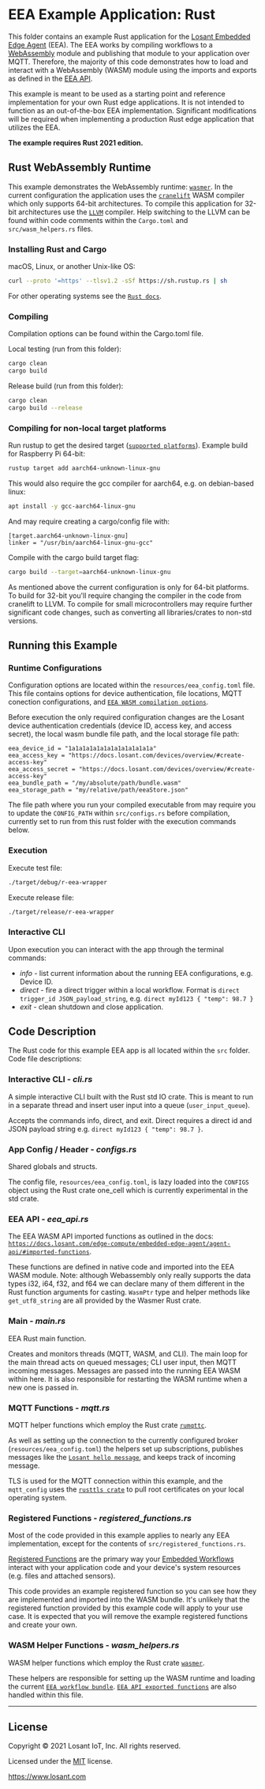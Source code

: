 # EEA Example Application: Rust

This folder contains an example Rust application for the [Losant Embedded Edge Agent](https://docs.losant.com/edge-compute/embedded-edge-agent/overview/) (EEA). The EEA works by compiling workflows to a [WebAssembly](https://webassembly.org/) module and publishing that module to your application over MQTT. Therefore, the majority of this code demonstrates how to load and interact with a WebAssembly (WASM) module using the imports and exports as defined in the [EEA API](http://docs.losant.com/edge-compute/embedded-edge-agent/agent-api/).

This example is meant to be used as a starting point and reference implementation for your own Rust edge applications. It is not intended to function as an out-of-the-box EEA implementation. Significant modifications will be required when implementing a production Rust edge application that utilizes the EEA.

**The example requires Rust 2021 edition.**

## Rust WebAssembly Runtime

This example demonstrates the WebAssembly runtime: [`wasmer`](https://docs.rs/wasmer/2.3.0/wasmer/). In the current configuration the application uses the [`cranelift`](https://docs.rs/wasmer-compiler-cranelift/2.3.0/wasmer_compiler_cranelift/) WASM compiler which only supports 64-bit architectures. To compile this application for 32-bit architectures use the [`LLVM`](https://docs.rs/wasmer-compiler-llvm/2.3.0/wasmer_compiler_llvm/) compiler. Help switching to the LLVM can be found within code comments within the `Cargo.toml` and `src/wasm_helpers.rs` files.

### Installing Rust and Cargo

macOS, Linux, or another Unix-like OS:
``` bash
curl --proto '=https' --tlsv1.2 -sSf https://sh.rustup.rs | sh
```

For other operating systems see the [`Rust docs`](https://forge.rust-lang.org/infra/other-installation-methods.html).


### Compiling

Compilation options can be found within the Cargo.toml file.

Local testing (run from this folder):
```bash
cargo clean
cargo build
```

Release build (run from this folder):
```bash
cargo clean
cargo build --release
```

### Compiling for non-local target platforms

Run rustup to get the desired target ([`supported platforms`](https://doc.rust-lang.org/nightly/rustc/platform-support.html)).
Example build for Raspberry Pi 64-bit:
```bash
rustup target add aarch64-unknown-linux-gnu
```

This would also require the gcc compiler for aarch64, e.g. on debian-based linux:
```bash
apt install -y gcc-aarch64-linux-gnu
```

And may require creating a cargo/config file with:
```
[target.aarch64-unknown-linux-gnu]
linker = "/usr/bin/aarch64-linux-gnu-gcc"
```

Compile with the cargo build target flag:
```bash
cargo build --target=aarch64-unknown-linux-gnu
```

As mentioned above the current configuration is only for 64-bit platforms. To build for 32-bit you'll require changing the compiler in the code from cranelift to LLVM.
To compile for small microcontrollers may require further significant code changes, such as converting all libraries/crates to non-std versions.

## Running this Example

### Runtime Configurations

Configuration options are located within the `resources/eea_config.toml` file.
This file contains options for device authentication, file locations, MQTT conection configurations, and [`EEA WASM compilation options`](https://docs.losant.com/edge-compute/embedded-edge-agent/mqtt-specification/#topic-and-payload).

Before execution the only required configuration changes are the Losant device authentication credentials (device ID, access key, and access secret), the local wasm bundle file path, and the local storage file path:
```
eea_device_id = "1a1a1a1a1a1a1a1a1a1a1a1a"
eea_access_key = "https://docs.losant.com/devices/overview/#create-access-key"
eea_access_secret = "https://docs.losant.com/devices/overview/#create-access-key"
eea_bundle_path = "/my/absolute/path/bundle.wasm"
eea_storage_path = "my/relative/path/eeaStore.json"
```

The file path where you run your compiled executable from may require you to update the `CONFIG_PATH` within `src/configs.rs` before compilation, currently set to run from this rust folder with the execution commands below.

### Execution

Execute test file:
```bash
./target/debug/r-eea-wrapper
```

Execute release file:
```bash
./target/release/r-eea-wrapper
```

### Interactive CLI

Upon execution you can interact with the app through the terminal commands:
- *info* - list current information about the running EEA configurations, e.g. Device ID.
- *direct* - fire a direct trigger within a local workflow. Format is `direct trigger_id JSON_payload_string`, e.g. `direct myId123 { "temp": 98.7 }`
- *exit* - clean shutdown and close application.

## Code Description

The Rust code for this example EEA app is all located within the `src` folder. Code file descriptions:

### Interactive CLI - *cli.rs*

A simple interactive CLI built with the Rust std IO crate. This is meant to run in a separate thread and insert user input into a queue (`user_input_queue`).

Accepts the commands info, direct, and exit. Direct requires a direct id and JSON payload string e.g. `direct myId123 { "temp": 98.7 }`.

### App Config / Header - *configs.rs*

Shared globals and structs.

The config file, `resources/eea_config.toml`, is lazy loaded into the `CONFIGS` object using the Rust crate one_cell which is currently experimental in the std crate.

### EEA API - *eea_api.rs*

The EEA WASM API imported functions as outlined in the docs: [`https://docs.losant.com/edge-compute/embedded-edge-agent/agent-api/#imported-functions`](https://docs.losant.com/edge-compute/embedded-edge-agent/agent-api/#imported-functions).

These functions are defined in native code and imported into the EEA WASM module. Note: although Webassembly only really supports the data types i32, i64, f32, and f64
we can declare many of them different in the Rust function arguments for casting. `WasmPtr` type and helper methods like `get_utf8_string` are all provided by the Wasmer Rust crate.

### Main - *main.rs*

EEA Rust main function.

Creates and monitors threads (MQTT, WASM, and CLI). The main loop for the main thread acts on queued messages; CLI user input, then MQTT incoming messages. Messages are passed into the running EEA WASM within here. It is also responsible for restarting the WASM runtime when a new one is passed in.

### MQTT Functions - *mqtt.rs*

MQTT helper functions which employ the Rust crate [`rumqttc`](https://docs.rs/rumqttc/0.18.0/rumqttc/).

As well as setting up the connection to the currently configured broker (`resources/eea_config.toml`) the helpers set up subscriptions, publishes messages like the [`Losant hello message`](https://docs.losant.com/edge-compute/embedded-edge-agent/mqtt-specification/#publishing-the-hello-message), and keeps track of incoming message.

TLS is used for the MQTT connection within this example, and the `mqtt_config` uses the [`rusttls crate`](https://docs.rs/rustls/latest/rustls/) to pull root certificates on your local operating system.

### Registered Functions - *registered_functions.rs*

Most of the code provided in this example applies to nearly any EEA implementation, except for the contents of `src/registered_functions.rs`.

[Registered Functions](https://docs.losant.com/edge-compute/embedded-edge-agent/agent-api/#registered-function-api) are the primary way your [Embedded Workflows](https://docs.losant.com/workflows/embedded-workflows/) interact with your application code and your device's system resources (e.g. files and attached sensors).

This code provides an example registered function so you can see how they are implemented and imported into the WASM bundle. It's unlikely that the registered function provided by this example code will apply to your use case. It is expected that you will remove the example registered functions and create your own.

### WASM Helper Functions - *wasm_helpers.rs*

WASM helper functions which employ the Rust crate [`wasmer`](https://docs.rs/wasmer/2.3.0/wasmer).

These helpers are responsible for setting up the WASM runtime and loading the current [`EEA workflow bundle`](https://docs.losant.com/edge-compute/embedded-edge-agent/overview/#how-the-eea-works). [`EEA API exported functions`](https://docs.losant.com/edge-compute/embedded-edge-agent/agent-api/#exported-functions) are also handled within this file.

---

## License

Copyright &copy; 2021 Losant IoT, Inc. All rights reserved.

Licensed under the [MIT](https://github.com/Losant/losant-examples/blob/master/LICENSE.txt) license.

https://www.losant.com